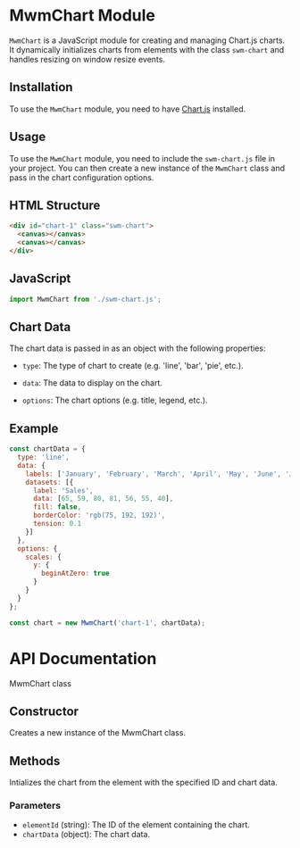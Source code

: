 # MwmChart Module
`MwmChart` is a JavaScript module for creating and managing Chart.js charts. It dynamically initializes charts from elements with the class `swm-chart` and handles resizing on window resize events.

## Installation
To use the `MwmChart` module, you need to have [Chart.js](https://www.chartjs.org/) installed.


## Usage
To use the `MwmChart` module, you need to include the `swm-chart.js` file in your project. You can then create a new instance of the `MwmChart` class and pass in the chart configuration options.

## HTML Structure

```html
<div id="chart-1" class="swm-chart">
  <canvas></canvas>
  <canvas></canvas>
</div>
```

## JavaScript

```javascript
import MwmChart from './swm-chart.js';
```

## Chart Data
The chart data is passed in as an object with the following properties:

- `type`: The type of chart to create (e.g. 'line', 'bar', 'pie', etc.).

- `data`: The data to display on the chart.

- `options`: The chart options (e.g. title, legend, etc.).

## Example

```javascript
const chartData = {
  type: 'line',
  data: {
    labels: ['January', 'February', 'March', 'April', 'May', 'June', 'July'],
    datasets: [{
      label: 'Sales',
      data: [65, 59, 80, 81, 56, 55, 40],
      fill: false,
      borderColor: 'rgb(75, 192, 192)',
      tension: 0.1
    }]
  },
  options: {
    scales: {
      y: {
        beginAtZero: true
      }
    }
  }
};

const chart = new MwmChart('chart-1', chartData);
```

# API Documentation
MwmChart class

## Constructor
Creates a new instance of the MwmChart class.

## Methods
Intializes the chart from the element with the specified ID and chart data.

### Parameters
- `elementId` (string): The ID of the element containing the chart.
- `chartData` (object): The chart data.



